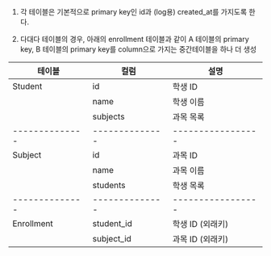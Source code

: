 1. 각 테이블은 기본적으로 primary key인 id과 (log용) created_at를 가지도록 한다.

2. 다대다 테이블의 경우, 아래의 enrollment 테이블과 같이
   A 테이블의 primary key, B 테이블의 primary key를 column으로 가지는 중간테이블을 하나 더 생성
 
| 테이블        | 컬럼         | 설명            |
|--------------|--------------|-----------------|
| Student      | id           | 학생 ID         |
|              | name         | 학생 이름       |
|              | subjects     | 과목 목록       |
|--------------|--------------|-----------------|
| Subject      | id           | 과목 ID         |
|              | name         | 과목 이름       |
|              | students     | 학생 목록       |
|--------------|--------------|-----------------|
| Enrollment   | student_id   | 학생 ID (외래키) |
|              | subject_id   | 과목 ID (외래키) |
